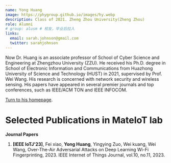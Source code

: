 ```yaml
---
name: Yong Huang
image: https://phygroup.github.io/images/hy.webp
description: Class of 2021. Zheng Zhou University(Zheng Zhou)
role: Alumni
# group: alusm # 校友，毕业后拉入
links:
  email: sarah.johnson@gmail.com
  twitter: sarahjohnson
---
```


Now Dr. Huang is an associate professor of School of Cyber Science and Engineering at Zhengzhou University (ZZU). He received his Ph.D. degree in School of Electronic Information and Communications from Huazhong University of Science and Technology (HUST) in 2021, supervised by Prof. Wei Wang. His research is concerned with network security and wireless sensing. His papers have appeared in several premier journals and top conferences, such as IEEE/ACM TON and IEEE INFOCOM. 

[Turn to his homepage](https://phygroup.github.io/).

Selected Publications in MateIoT lab
======
**Journal Papers**

1. **[IEEE IoTJ'23]**, Fei xiao, **Yong Huang**, Yingying Zuo, Wei kuang, Wei Wang, Over-The-Air Adversarial Attacks on Deep Learning Wi-Fi Fingerprinting,  2023. IEEE Internet of Things Journal, vol.10, no.11, 2023.